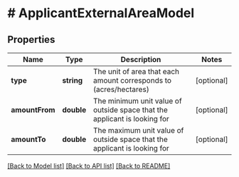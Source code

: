 # # ApplicantExternalAreaModel

## Properties

Name | Type | Description | Notes
------------ | ------------- | ------------- | -------------
**type** | **string** | The unit of area that each amount corresponds to (acres/hectares) | [optional]
**amountFrom** | **double** | The minimum unit value of outside space that the applicant is looking for | [optional]
**amountTo** | **double** | The maximum unit value of outside space that the applicant is looking for | [optional]

[[Back to Model list]](../../README.md#models) [[Back to API list]](../../README.md#endpoints) [[Back to README]](../../README.md)
